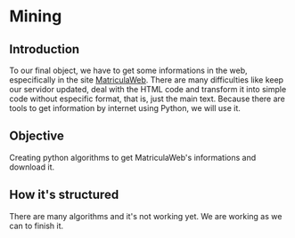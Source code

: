 # Mining

## Introduction

To our final object, we have to get some informations in the web, especifically in the site [MatriculaWeb](https://matriculaweb.unb.br/). There are many difficulties like keep our servidor updated, deal with the HTML code and transform it into simple code without especific format, that is, just the main text. Because there are tools to get information by internet using Python, we will use it.

## Objective

Creating python algorithms to get MatriculaWeb's informations and download it.

## How it's structured

There are many algorithms and it's not working yet. We are working as we can to finish it.
